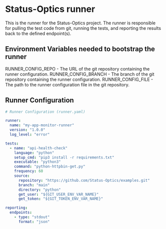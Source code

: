# Status-Optics runner
This is the runner for the Status-Optics project. The runner is responsible for pulling the test code from git, running the tests, and reporting the results back to the defined endpoint(s).

## Environment Variables needed to bootstrap the runner
RUNNER_CONFIG_REPO - The URL of the git repository containing the runner configuration.
RUNNER_CONFIG_BRANCH - The branch of the git repository containing the runner configuration.
RUNNER_CONFIG_FILE - The path to the runner configuration file in the git repository.


## Runner Configuration
```yaml
# Runner Configuration (runner.yaml)

runner:
  name: "my-app-monitor-runner"
  version: "1.0.0"
  log_level: "error"

tests:
  - name: "api-health-check"
    language: "python"
    setup_cmd: "pip3 install -r requirements.txt"
    executable: "python3"
    command: "python-httpbin-get.py"
    frequency: 60
    source:
      repository: "https://github.com/Status-Optics/examples.git"
      branch: "main"
      directory: "python"
      get_user: "${GIT_USER_ENV_VAR_NAME}"
      get_token: "${GIT_TOKEN_ENV_VAR_NAME}"

reporting:
  endpoints:
    - type: "stdout"
      format: "json"




```

